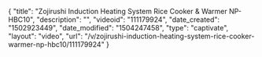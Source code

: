 {
    "title": "Zojirushi Induction Heating System Rice Cooker &amp; Warmer  NP-HBC10",
    "description": "",
    "videoid": "111179924",
    "date_created": "1502923449",
    "date_modified": "1504247458",
    "type": "captivate",
    "layout": "video",
    "url": "\/v\/zojirushi-induction-heating-system-rice-cooker-warmer-np-hbc10\/111179924"
}